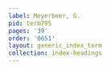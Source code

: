 ```yaml
---
label: Meyerbeer, G.
pid: term795
pages: '39'
order: '0651'
layout: generic_index_term
collection: index-headings
---
```

